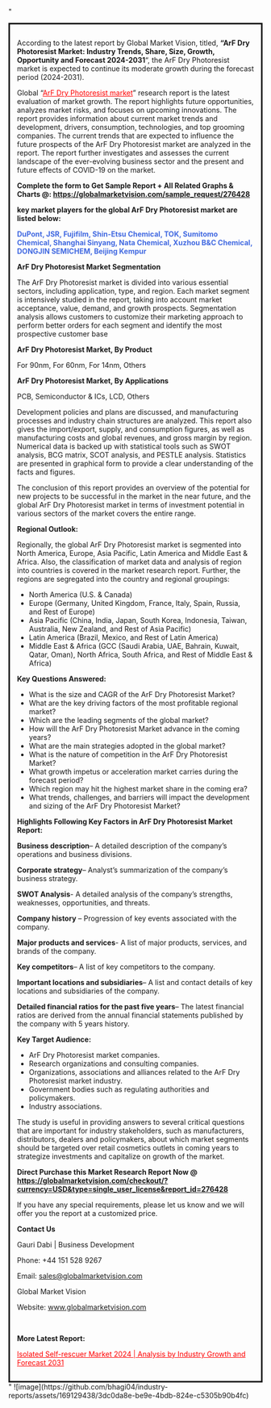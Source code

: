 "<div style='border: 3px solid black; padding: 1em;'>

According to the latest report by Global Market Vision, titled, <strong>“ArF Dry Photoresist Market: Industry Trends, Share, Size, Growth, Opportunity and Forecast 2024-2031</strong>“, the ArF Dry Photoresist market is expected to continue its moderate growth during the forecast period (2024-2031).

Global “<a style='color: #ff0000;' href='https://globalmarketvision.com/reports/global-arf-dry-photoresist-market/276428'>ArF Dry Photoresist market</a>” research report is the latest evaluation of market growth. The report highlights future opportunities, analyzes market risks, and focuses on upcoming innovations. The report provides information about current market trends and development, drivers, consumption, technologies, and top grooming companies. The current trends that are expected to influence the future prospects of the ArF Dry Photoresist market are analyzed in the report. The report further investigates and assesses the current landscape of the ever-evolving business sector and the present and future effects of COVID-19 on the market.

<strong>Complete the form to Get Sample Report + All Related Graphs &amp; Charts @: <a style='color: #ff0000;' href='https://globalmarketvision.com/sample_request/276428?utm_source=linkedinPulse&utm_medium=SN&utm_campaign=SN'><strong>https://globalmarketvision.com/sample_request/276428</strong></a></strong>

<strong>key market players for the global ArF Dry Photoresist market are listed below:</strong>

<strong style='color: #4169e1;'>DuPont, JSR, Fujifilm, Shin-Etsu Chemical, TOK, Sumitomo Chemical, Shanghai Sinyang, Nata Chemical, Xuzhou B&C Chemical, DONGJIN SEMICHEM, Beijing Kempur</strong>

<strong>ArF Dry Photoresist Market Segmentation</strong>

The ArF Dry Photoresist market is divided into various essential sectors, including application, type, and region. Each market segment is intensively studied in the report, taking into account market acceptance, value, demand, and growth prospects. Segmentation analysis allows customers to customize their marketing approach to perform better orders for each segment and identify the most prospective customer base

<strong>ArF Dry Photoresist Market, By Product</strong>

For 90nm, For 60nm, For 14nm, Others

<strong>ArF Dry Photoresist Market, By Applications</strong>

PCB, Semiconductor & ICs, LCD, Others

Development policies and plans are discussed, and manufacturing processes and industry chain structures are analyzed. This report also gives the import/export, supply, and consumption figures, as well as manufacturing costs and global revenues, and gross margin by region. Numerical data is backed up with statistical tools such as SWOT analysis, BCG matrix, SCOT analysis, and PESTLE analysis. Statistics are presented in graphical form to provide a clear understanding of the facts and figures.

The conclusion of this report provides an overview of the potential for new projects to be successful in the market in the near future, and the global ArF Dry Photoresist market in terms of investment potential in various sectors of the market covers the entire range.

<strong>Regional Outlook:</strong>

Regionally, the global ArF Dry Photoresist market is segmented into North America, Europe, Asia Pacific, Latin America and Middle East &amp; Africa. Also, the classification of market data and analysis of region into countries is covered in the market research report. Further, the regions are segregated into the country and regional groupings:
<ul>
  <li>North America (U.S. &amp; Canada)</li>
  <li>Europe (Germany, United Kingdom, France, Italy, Spain, Russia, and Rest of Europe)</li>
  <li>Asia Pacific (China, India, Japan, South Korea, Indonesia, Taiwan, Australia, New Zealand, and Rest of Asia Pacific)</li>
  <li>Latin America (Brazil, Mexico, and Rest of Latin America)</li>
  <li>Middle East &amp; Africa (GCC (Saudi Arabia, UAE, Bahrain, Kuwait, Qatar, Oman), North Africa, South Africa, and Rest of Middle East &amp; Africa)</li>
</ul>
<strong>Key Questions Answered:</strong>
<ul>
  <li>What is the size and CAGR of the ArF Dry Photoresist Market?</li>
  <li>What are the key driving factors of the most profitable regional market?</li>
  <li>Which are the leading segments of the global market?</li>
  <li>How will the ArF Dry Photoresist Market advance in the coming years?</li>
  <li>What are the main strategies adopted in the global market?</li>
  <li>What is the nature of competition in the ArF Dry Photoresist Market?</li>
  <li>What growth impetus or acceleration market carries during the forecast period?</li>
  <li>Which region may hit the highest market share in the coming era?</li>
  <li>What trends, challenges, and barriers will impact the development and sizing of the ArF Dry Photoresist Market?</li>
</ul>
<strong>Highlights Following Key Factors in ArF Dry Photoresist Market Report:</strong>

<strong>Business description</strong>– A detailed description of the company’s operations and business divisions.

<strong>Corporate strategy</strong>– Analyst’s summarization of the company’s business strategy.

<strong>SWOT Analysis</strong>- A detailed analysis of the company’s strengths, weaknesses, opportunities, and threats.

<strong>Company history</strong> – Progression of key events associated with the company.

<strong>Major products and services</strong>- A list of major products, services, and brands of the company.

<strong>Key competitors</strong>– A list of key competitors to the company.

<strong>Important locations and subsidiaries</strong>– A list and contact details of key locations and subsidiaries of the company.

<strong>Detailed financial ratios for the past five years</strong>– The latest financial ratios are derived from the annual financial statements published by the company with 5 years history.

<strong>Key Target Audience:</strong>
<ul>
  <li>ArF Dry Photoresist market companies.</li>
  <li>Research organizations and consulting companies.</li>
  <li>Organizations, associations and alliances related to the ArF Dry Photoresist market industry.</li>
  <li>Government bodies such as regulating authorities and policymakers.</li>
  <li>Industry associations.</li>
</ul>
The study is useful in providing answers to several critical questions that are important for industry stakeholders, such as manufacturers, distributors, dealers and policymakers, about which market segments should be targeted over retail cosmetics outlets in coming years to strategize investments and capitalize on growth of the market.

<strong>Direct Purchase this Market Research Report Now @ </strong><strong><a style='color: #ff0000;' href='https://globalmarketvision.com/checkout/?currency=USD&type=single_user_license&report_id=276428?utm_source=linkedinPulse&utm_medium=SN&utm_campaign=SN'><strong>https://globalmarketvision.com/checkout/?currency=USD&type=single_user_license&report_id=276428</strong></a></strong>

If you have any special requirements, please let us know and we will offer you the report at a customized price.
<p id='ember58' class='ember-view reader-content-blocks__paragraph'><strong>Contact Us</strong></p>
<p id='ember59' class='ember-view reader-content-blocks__paragraph'>Gauri Dabi | Business Development</p>
<p id='ember60' class='ember-view reader-content-blocks__paragraph'>Phone: +44 151 528 9267</p>
Email: <a href='mailto:sales@globalmarketvision.com'>sales@globalmarketvision.com</a>

Global Market Vision

Website: <a href='http://www.globalmarketvision.com'>www.globalmarketvision.com</a>

&nbsp;

<strong>More Latest Report:</strong>

<a style='color: #ff0000;' href='https://www.linkedin.com/pulse/isolated-self-rescuer-market-2024-analysis-industry-growth-neha-more-qgm3f?trackingId=k9T5UHbdt4%2BBQWwaRSB31Q%3D%3D&lipi=urn%3Ali%3Apage%3Ad_flagship3_profile_view_base_recent_activity_content_view%3BbGYM6eJFSy6QilYzzsPe9g%3D%3D'>Isolated Self-rescuer Market 2024 | Analysis by Industry Growth and Forecast 2031</a>

</div>"
![image](https://github.com/bhagi04/industry-reports/assets/169129438/3dc0da8e-be9e-4bdb-824e-c5305b90b4fc)
